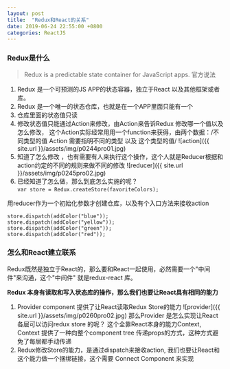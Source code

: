 ```yaml
---
layout: post
title:  "Redux和React的关系"
date: 2019-06-24 22:55:00 +0800
categories: ReactJS
---
```

### Redux是什么 
>Redux is a predictable state container for JavaScript apps. 官方说法

1. Redux 是一个可预测的JS APP的状态容器，独立于React 以及其他框架或者库。
2. Redux 是一个唯一的状态仓库，也就是在一个APP里面只能有一个
3. 仓库里面的状态值只读
4. 修改状态值只能通过Action来修改，由Action来告诉Redux 修改哪一个值以及怎么修改， 这个Action实际经常用用一个function来获得，由两个数据：/不同类型的值 Action 需要指明不同的类型  以及  这个类型的值/
![action]({{ site.url }}/assets/img/p0244pro01.jpg)
5. 知道了怎么修改 ，也有需要有人来执行这个操作，这个人就是Reducer根据和action约定的不同的规则来做不同的修改
![reducer]({{ site.url }}/assets/img/p0245pro02.jpg)
6. 已经知道了怎么做，那么到底怎么实施的呢？```var store = Redux.createStore(favoriteColors);```

用reducer作为一个初始化参数才创建仓库，以及有个入口方法来接收action
```
store.dispatch(addColor("blue"));
store.dispatch(addColor("yellow"));
store.dispatch(addColor("green"));
store.dispatch(addColor("red"));
```
### 怎么和React建立联系

Redux既然是独立于React的，那么要和React一起使用，必然需要一个"中间件"来沟通，这个"中间件" 就是redux-react 库。

**Redux 本身有读取和写入状态库的操作，那么我们也要让React具有相同的能力**

1. Provider component 提供了让React读取Redux Store的能力
![provider]({{ site.url }}/assets/img/p0260pro02.jpg)
那么Provider 是怎么实现让React各层可以访问redux store 的呢？
这个全靠React本身的能力Context, Context 提供了一种向整个component tree 传递props的方式，这种方式避免了每层都手动传递
2. Redux修改Store的能力，是通过dispatch来接收action, 我们也要让React和这个能力做一个捆绑链接，这个需要 Connect Component 来实现

